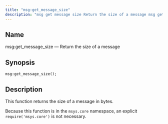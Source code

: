 ```yaml
---
title: "msg:get_message_size"
description: "msg get message size Return the size of a message msg get message size This function returns the size of a message in bytes Because this function is in the msys core namespace an explicit require msys core is not necessary..."
---
```


<a name="lua.ref.msg_get_message_size"></a> 
## Name

msg:get_message_size — Return the size of a message

<a name="idp16764400"></a> 
## Synopsis

`msg:get_message_size();`

<a name="idp16766640"></a> 
## Description

This function returns the size of a message in bytes.

Because this function is in the `msys.core` namespace, an explicit `require('msys.core')` is not necessary.